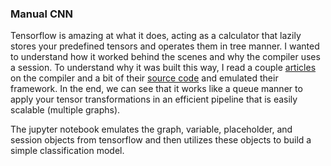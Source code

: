 ### Manual CNN

Tensorflow is amazing at what it does, acting as a calculator that lazily stores your predefined tensors and operates them in tree manner. 
I wanted to understand how it worked behind the scenes and why the compiler uses a session.
To understand why it was built this way, I read a couple [articles](https://medium.com/tensorflow/mlir-a-new-intermediate-representation-and-compiler-framework-beba999ed18d)
on the compiler and a bit of their [source code](https://github.com/tensorflow/tensorflow/tree/master/tensorflow/python/compiler/xla) and
emulated their framework. In the end, we can see that it works like a queue manner to apply your tensor transformations in an efficient pipeline that is easily scalable (multiple graphs). 

The jupyter notebook emulates the graph, variable, placeholder, and session objects from tensorflow and then utilizes these objects to build a simple classification model.
